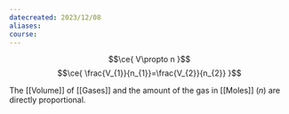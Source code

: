 ```yaml
---
datecreated: 2023/12/08
aliases: 
course:
---
```

$$\ce{ V\propto n }$$
$$\ce{ \frac{V_{1}}{n_{1}}=\frac{V_{2}}{n_{2}} }$$

The [[Volume]] of [[Gases]] and the amount of the gas in [[Moles]] (_n_) are directly proportional.